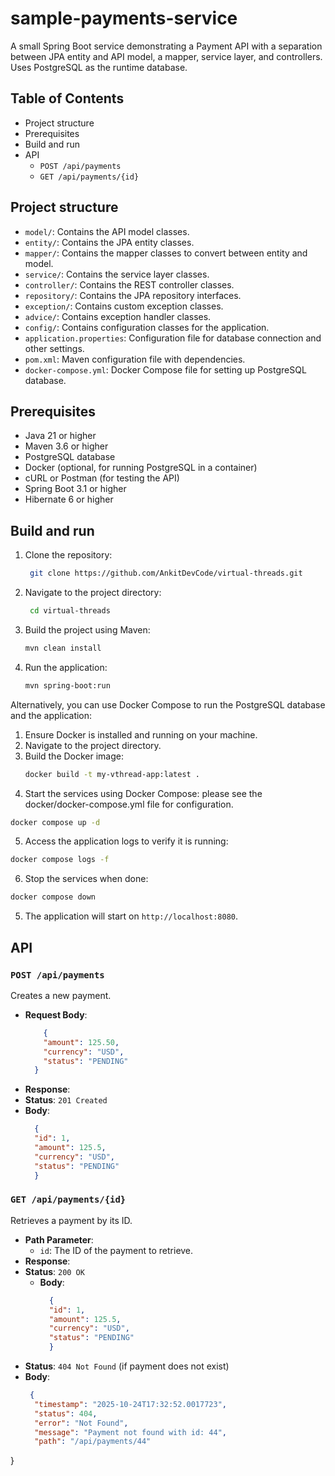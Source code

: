 # sample-payments-service

A small Spring Boot service demonstrating a Payment API with a separation between JPA entity and API model, a mapper,
service layer, and controllers. Uses PostgreSQL as the runtime database.

## Table of Contents

- Project structure
- Prerequisites
- Build and run
- API
    - `POST /api/payments`
    - `GET /api/payments/{id}`

## Project structure

- `model/`: Contains the API model classes.
- `entity/`: Contains the JPA entity classes.
- `mapper/`: Contains the mapper classes to convert between entity and model.
- `service/`: Contains the service layer classes.
- `controller/`: Contains the REST controller classes.
- `repository/`: Contains the JPA repository interfaces.
- `exception/`: Contains custom exception classes.
- `advice/`: Contains exception handler classes.
- `config/`: Contains configuration classes for the application.
- `application.properties`: Configuration file for database connection and other settings.
- `pom.xml`: Maven configuration file with dependencies.
- `docker-compose.yml`: Docker Compose file for setting up PostgreSQL database.


## Prerequisites

- Java 21 or higher
- Maven 3.6 or higher
- PostgreSQL database
- Docker (optional, for running PostgreSQL in a container)
- cURL or Postman (for testing the API)
- Spring Boot 3.1 or higher
- Hibernate 6 or higher

## Build and run

1. Clone the repository:
   ```bash
    git clone https://github.com/AnkitDevCode/virtual-threads.git                        
   ```
2. Navigate to the project directory:
   ```bash
    cd virtual-threads
    ```
3. Build the project using Maven:
    ```bash
    mvn clean install
    ```
4. Run the application:
    ```bash
    mvn spring-boot:run
    ```

Alternatively, you can use Docker Compose to run the PostgreSQL database and the application:
1. Ensure Docker is installed and running on your machine.
2. Navigate to the project directory.
3. Build the Docker image: 
   ```bash
   docker build -t my-vthread-app:latest .
   ``` 
4. Start the services using Docker Compose: please see the docker/docker-compose.yml file for configuration.

```bash
docker compose up -d
```
5. Access the application logs to verify it is running:

```bash
docker compose logs -f
```
6. Stop the services when done:

```bash
docker compose down
```


5. The application will start on `http://localhost:8080`.

## API

### `POST /api/payments`

Creates a new payment.

- **Request Body**:
  ```json
      {
      "amount": 125.50,
      "currency": "USD",
      "status": "PENDING"
    }
  ```
- **Response**:
- **Status**: `201 Created`
- **Body**:
  ```json
    {
    "id": 1,
    "amount": 125.5,
    "currency": "USD",
    "status": "PENDING"
    }
  ```

### `GET /api/payments/{id}`

Retrieves a payment by its ID.

- **Path Parameter**:
    - `id`: The ID of the payment to retrieve.
- **Response**:
- **Status**: `200 OK`
    - **Body**:
      ```json
        {
        "id": 1,
        "amount": 125.5,
        "currency": "USD",
        "status": "PENDING"
        }
      ```
- **Status**: `404 Not Found` (if payment does not exist)
- **Body**:
  ```json
   {
    "timestamp": "2025-10-24T17:32:52.0017723",
    "status": 404,
    "error": "Not Found",
    "message": "Payment not found with id: 44",
    "path": "/api/payments/44"
}
  ```

